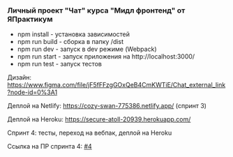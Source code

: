### Личный проект "Чат" курса "Мидл фронтенд" от ЯПрактикум

 - npm install - установка зависимостей
 - npm run build - сборка в папку /dist
 - npm run dev - запуск в dev режиме (Webpack)
 - npm run start - запуск приложения на http://localhost:3000/
 - npm run test - запуск тестов

Дизайн: https://www.figma.com/file/jF5fFFzgGOxQeB4CmKWTiE/Chat_external_link?node-id=0%3A1

Деплой на Netlify: https://cozy-swan-775386.netlify.app/ (спринт 3)

Деплой на Heroku: https://secure-atoll-20939.herokuapp.com/


Спринт 4: тесты, переход на вебпак, деплой на Heroku

Ссылка на ПР спринта 4: [#4](https://github.com/vitalymuravyev/middle.messenger.praktikum.yandex/pull/4)

